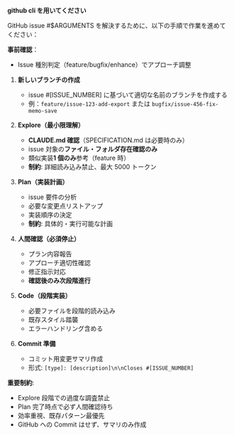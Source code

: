 **github cli を用いてください**

GitHub issue #$ARGUMENTS を解決するために、以下の手順で作業を進めてください：

**事前確認**：

- Issue 種別判定（feature/bugfix/enhance）でアプローチ調整

1. **新しいブランチの作成**

   - issue #[ISSUE_NUMBER] に基づいて適切な名前のブランチを作成する
   - 例：`feature/issue-123-add-export` または `bugfix/issue-456-fix-memo-save`

2. **Explore（最小限理解）**
   - **CLAUDE.md 確認**（SPECIFICATION.md は必要時のみ）
   - issue 対象の**ファイル・フォルダ存在確認のみ**
   - 類似実装**1 個のみ**参考（feature 時）
   - **制約**: 詳細読み込み禁止、最大 5000 トークン
3. **Plan（実装計画）**

   - issue 要件の分析
   - 必要な変更点リストアップ
   - 実装順序の決定
   - **制約**: 具体的・実行可能な計画

4. **人間確認（必須停止）**

   - プラン内容報告
   - アプローチ適切性確認
   - 修正指示対応
   - **確認後のみ次段階進行**

5. **Code（段階実装）**

   - 必要ファイルを段階的読み込み
   - 既存スタイル踏襲
   - エラーハンドリング含める

6. **Commit 準備**
   - コミット用変更サマリ作成
   - 形式: `[type]: [description]\n\nCloses #[ISSUE_NUMBER]`

**重要制約**:

- Explore 段階での過度な調査禁止
- Plan 完了時点で必ず人間確認待ち
- 効率重視、既存パターン最優先
- GitHub への Commit はせず、サマリのみ作成
